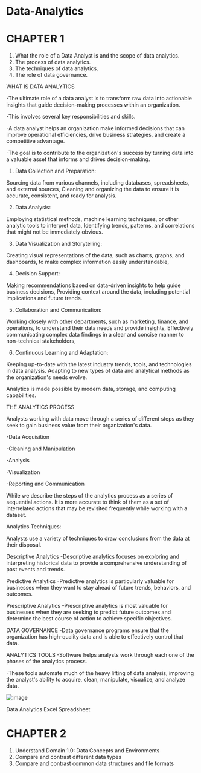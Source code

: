 # Data-Analytics

# CHAPTER 1

1. What the role of a Data Analyst is and the scope of data analytics.
2. The process of data analytics.
3. The techniques of data analytics.
4. The role of data governance.

WHAT IS DATA ANALYTICS

-The ultimate role of a data analyst is to transform raw data into actionable insights that guide decision-making processes within an organization. 

-This involves several key responsibilities and skills.

-A data analyst helps an organization make informed decisions that can improve operational efficiencies, drive business strategies, and create a competitive advantage. 

-The goal is to contribute to the organization's success by turning data into a valuable asset that informs and drives decision-making.

1. Data Collection and Preparation:

 Sourcing data from various channels, including databases, spreadsheets, and external sources,
 Cleaning and organizing the data to ensure it is accurate, consistent, and ready for analysis.

2. Data Analysis:

 Employing statistical methods, machine learning techniques, or other analytic tools to interpret data,
 Identifying trends, patterns, and correlations that might not be immediately obvious.

3. Data Visualization and Storytelling:

 Creating visual representations of the data, such as charts, graphs, and dashboards, to make complex information easily understandable,

4. Decision Support:

 Making recommendations based on data-driven insights to help guide business decisions,
 Providing context around the data, including potential implications and future trends.

5. Collaboration and Communication:

 Working closely with other departments, such as marketing, finance, and operations, to understand their data needs and provide insights,
 Effectively communicating complex data findings in a clear and concise manner to non-technical stakeholders,

6. Continuous Learning and Adaptation:

 Keeping up-to-date with the latest industry trends, tools, and technologies in data analysis.
 Adapting to new types of data and analytical methods as the organization's needs evolve.

Analytics is made possible by modern data, storage, and computing capabilities.

THE ANALYTICS PROCESS

 Analysts working with data move through a series of different steps as they seek to gain business value from their organization's data. 

-Data Acquisition

-Cleaning and Manipulation

-Analysis

-Visualization

-Reporting and Communication

While we describe the steps of the analytics process as a series of sequential actions.
It is more accurate to think of them as a set of interrelated actions that may be revisited frequently while working with a dataset.

Analytics Techniques:

 Analysts use a variety of techniques to draw conclusions from the data at their disposal.

 Descriptive Analytics
-Descriptive analytics focuses on exploring and interpreting historical data to provide a comprehensive understanding of past events and trends. 

 Predictive Analytics
-Predictive analytics is particularly valuable for businesses when they want to stay ahead of future trends, behaviors, and outcomes.

Prescriptive Analytics
-Prescriptive analytics is most valuable for businesses when they are seeking to predict future outcomes and determine the best course of action to achieve specific objectives. 

DATA GOVERNANCE
-Data governance programs ensure that the organization has high-quality data and is able to effectively control that data.

ANALYTICS TOOLS
-Software helps analysts work through each one of the phases of the analytics process. 

-These tools automate much of the heavy lifting of data analysis, improving the analyst's ability to acquire, clean, manipulate, visualize, and analyze data. 

![image](https://github.com/ZaahidAbdurahman/Data-Analytics/assets/169241347/f09da0c1-e0ba-4ae7-a6e6-d04bd4a18d85)

Data Analytics Excel Spreadsheet



# CHAPTER 2

1. Understand Domain 1.0: Data Concepts and Environments
2. Compare and contrast different data types
3. Compare and contrast common data structures and file formats



